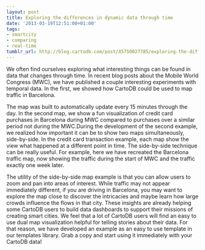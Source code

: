 ```yaml
---
layout: post
title: Exploring the differences in dynamic data through time
date: '2013-03-19T12:51:00+01:00'
tags:
- smartcity
- comparing
- real-time
tumblr_url: http://blog.cartodb.com/post/45750027785/exploring-the-differences-in-dynamic-data-through-time
---
```

We often find ourselves exploring what interesting things can be found in data that changes through time. In recent blog posts about the Mobile World Congress (MWC), we have published a couple interesting experiments with temporal data. In the first, we showed how CartoDB could be used to map traffic in Barcelona.

The map was built to automatically update every 15 minutes through the day. In the second map, we show a fun visualization of credit card purchases in Barcelona during MWC compared to purchases over a similar period not during the MWC.During the development of the second example, we realized how important it can be to show two maps simultaneously, side-by-side. In the credit card transaction example, each map show the view what happened at a different point in time.
The side-by-side technique can be really useful. For example, here we have recreated the Barcelona traffic map, now showing the traffic during the start of MWC and the traffic exactly one week later. 

The utility of the side-by-side map example is that you can allow users to zoom and pan into areas of interest. While traffic may not appear immediately different, if you are driving in Barcelona, you may want to explore the map close to discover the intricacies and maybe learn how large crowds influence the flows in that city. These insights are already helping some CartoDB users to build data dashboards to support their missions of creating smart cities.
We feel that a lot of CartoDB users will find an easy to use dual map visualization helpful for telling stories about their data. For that reason, we have developed an example as an easy to use template in our templates library. Grab a copy and start using it immediately with your CartoDB data!
